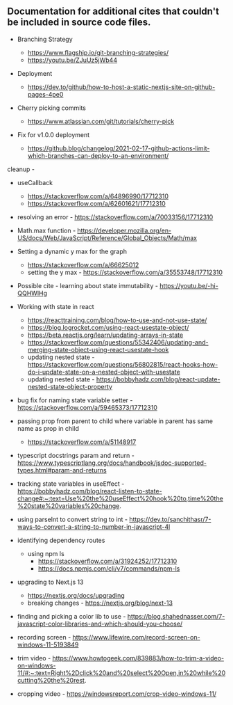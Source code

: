 ## Documentation for additional cites that couldn't be included in source code files.

- Branching Strategy
    - https://www.flagship.io/git-branching-strategies/
    - https://youtu.be/ZJuUz5jWb44

- Deployment
    - https://dev.to/github/how-to-host-a-static-nextjs-site-on-github-pages-4pe0

- Cherry picking commits
    - https://www.atlassian.com/git/tutorials/cherry-pick

- Fix for v1.0.0 deployment
    - https://github.blog/changelog/2021-02-17-github-actions-limit-which-branches-can-deploy-to-an-environment/






cleanup - 

- useCallback
    - https://stackoverflow.com/a/64896990/17712310
    - https://stackoverflow.com/a/62601621/17712310


- resolving an error - https://stackoverflow.com/a/70033156/17712310


- Math.max function - https://developer.mozilla.org/en-US/docs/Web/JavaScript/Reference/Global_Objects/Math/max


- Setting a dynamic y max for the graph
    - https://stackoverflow.com/a/66625012
    - setting the y max - https://stackoverflow.com/a/35553748/17712310

- Possible cite - learning about state immutability - https://youtu.be/-hi-QQHWlHg


- Working with state in react
    - https://reacttraining.com/blog/how-to-use-and-not-use-state/
    - https://blog.logrocket.com/using-react-usestate-object/
    - https://beta.reactjs.org/learn/updating-arrays-in-state
    - https://stackoverflow.com/questions/55342406/updating-and-merging-state-object-using-react-usestate-hook
    - updating nested state - https://stackoverflow.com/questions/56802815/react-hooks-how-do-i-update-state-on-a-nested-object-with-usestate
    - updating nested state - https://bobbyhadz.com/blog/react-update-nested-state-object-property



- bug fix for naming state variable setter - https://stackoverflow.com/a/59465373/17712310

- passing prop from parent to child where variable in parent has same name as prop in child
    - https://stackoverflow.com/a/51148917


- typescript docstrings param and return - https://www.typescriptlang.org/docs/handbook/jsdoc-supported-types.html#param-and-returns


- tracking state variables in useEffect - https://bobbyhadz.com/blog/react-listen-to-state-change#:~:text=Use%20the%20useEffect%20hook%20to,time%20the%20state%20variables%20change.


- using parseInt to convert string to int - https://dev.to/sanchithasr/7-ways-to-convert-a-string-to-number-in-javascript-4l


- identifying dependency routes
    - using npm ls
        - https://stackoverflow.com/a/31924252/17712310
        - https://docs.npmjs.com/cli/v7/commands/npm-ls


- upgrading to Next.js 13
    - https://nextjs.org/docs/upgrading
    - breaking changes - https://nextjs.org/blog/next-13



- finding and picking a color lib to use - https://blog.shahednasser.com/7-javascript-color-libraries-and-which-should-you-choose/


- recording screen - https://www.lifewire.com/record-screen-on-windows-11-5193849

- trim video - https://www.howtogeek.com/839883/how-to-trim-a-video-on-windows-11/#:~:text=Right%2Dclick%20and%20select%20Open,in%20while%20cutting%20the%20rest.

- cropping video - https://windowsreport.com/crop-video-windows-11/